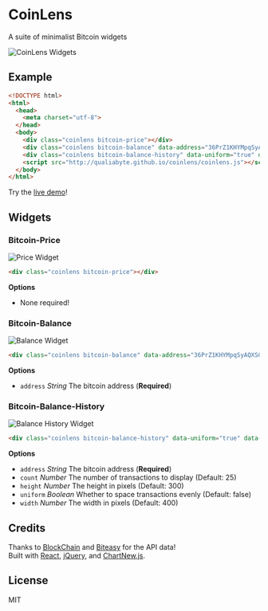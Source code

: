 
# CoinLens

A suite of minimalist Bitcoin widgets

![CoinLens Widgets](http://qualiabyte.github.io/coinlens/images/coinlens.png)

## Example

```html
<!DOCTYPE html>
<html>
  <head>
    <meta charset="utf-8">
  </head>
  <body>
    <div class="coinlens bitcoin-price"></div>
    <div class="coinlens bitcoin-balance" data-address="36PrZ1KHYMpqSyAQXSG8VwbUiq2EogxLo2"></div>
    <div class="coinlens bitcoin-balance-history" data-uniform="true" data-count="25" data-address="36PrZ1KHYMpqSyAQXSG8VwbUiq2EogxLo2"></div>
    <script src="http://qualiabyte.github.io/coinlens/coinlens.js"></script>
  </body>
</html>
```

Try the [live demo](http://qualiabyte.github.io/coinlens)!

## Widgets

### Bitcoin-Price

![Price Widget](http://qualiabyte.github.io/coinlens/images/bitcoin-price.png)

```html
<div class="coinlens bitcoin-price"></div>
```

**Options**

+ None required!

### Bitcoin-Balance

![Balance Widget](http://qualiabyte.github.io/coinlens/images/bitcoin-balance.png)

```html
<div class="coinlens bitcoin-balance" data-address="36PrZ1KHYMpqSyAQXSG8VwbUiq2EogxLo2"></div>
```

**Options**

+ `address` *String* The bitcoin address (**Required**)

### Bitcoin-Balance-History

![Balance History Widget](http://qualiabyte.github.io/coinlens/images/bitcoin-balance-history.png)

```html
<div class="coinlens bitcoin-balance-history" data-uniform="true" data-count="25" data-address="36PrZ1KHYMpqSyAQXSG8VwbUiq2EogxLo2"></div>
```

**Options**

+ `address` *String* The bitcoin address (**Required**)
+ `count` *Number* The number of transactions to display (Default: 25)
+ `height` *Number* The height in pixels (Default: 300)
+ `uniform` *Boolean* Whether to space transactions evenly (Default: false)
+ `width` *Number* The width in pixels (Default: 400)

## Credits

Thanks to [BlockChain](https://blockchain.info) and [Biteasy](https://biteasy.com) for the API data!  
Built with [React](http://facebook.github.io/react/), [jQuery](https://jquery.com), and [ChartNew.js](https://github.com/FVANCOP/ChartNew.js).  

## License

MIT
